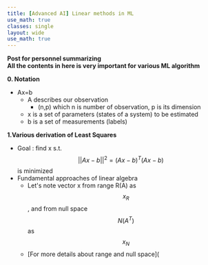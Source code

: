 ```yaml
---
title: [Advanced AI] Linear methods in ML
use_math: true
classes: single
layout: wide
use_math: true
---
```


**Post for personnel summarizing**  
**All the contents in here is very important for various ML algorithm**   
  
**0. Notation**   
- Ax=b
  - A describes our observation
    - (n,p) which n is number of observation, p is its dimension
  - x is a set of parameters (states of a system) to be estimated
  - b is a set of measurements (labels)
  
**1.Various derivation of Least Squares**  
- Goal : find x s.t. $$||Ax-b||^2=(Ax-b)^{T}(Ax-b)$$ is minimized
- Fundamental approaches of linear algebra
  - Let's note vector x from range R(A) as $$x_R$$, and from null space $$N(A^T)$$ as $$x_N$$
  - [For more details about range and null space]( 
